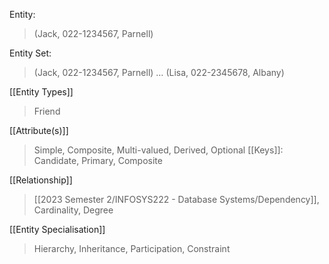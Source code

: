 Entity:
>(Jack, 022-1234567, Parnell)

Entity Set:
>(Jack, 022-1234567, Parnell) 
>…
>(Lisa, 022-2345678, Albany)

[[Entity Types]]
>Friend

[[Attribute(s)]]
>Simple, Composite, Multi-valued, Derived, Optional
>[[Keys]]: Candidate, Primary, Composite

[[Relationship]]
>[[2023 Semester 2/INFOSYS222 - Database Systems/Dependency]], Cardinality, Degree

[[Entity Specialisation]]
>Hierarchy, Inheritance, Participation, Constraint

